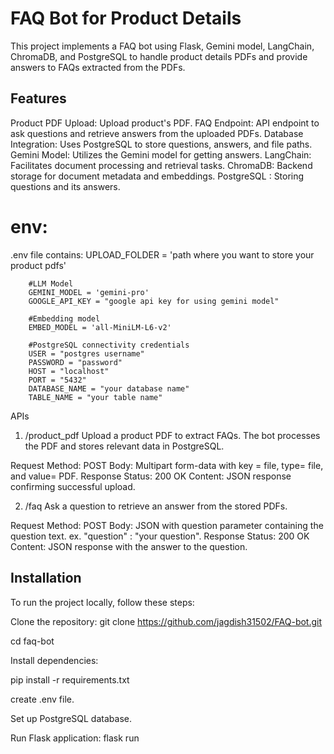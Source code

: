 # FAQ Bot for Product Details 

This project implements a FAQ bot using Flask, Gemini model, LangChain, ChromaDB, and PostgreSQL to handle product details PDFs and provide answers to FAQs extracted from the PDFs.

## Features
Product PDF Upload: Upload product's PDF.
FAQ Endpoint: API endpoint to ask questions and retrieve answers from the uploaded PDFs.
Database Integration: Uses PostgreSQL to store questions, answers, and file paths.
Gemini Model: Utilizes the Gemini model for getting answers.
LangChain: Facilitates document processing and retrieval tasks.
ChromaDB: Backend storage for document metadata and embeddings.
PostgreSQL : Storing questions and its answers.

# env:
.env file contains:
        UPLOAD_FOLDER = 'path where you want to store your product pdfs'

        #LLM Model
        GEMINI_MODEL = 'gemini-pro'
        GOOGLE_API_KEY = "google api key for using gemini model"

        #Embedding model
        EMBED_MODEL = 'all-MiniLM-L6-v2'

        #PostgreSQL connectivity credentials
        USER = "postgres username"
        PASSWORD = "password"
        HOST = "localhost"
        PORT = "5432"
        DATABASE_NAME = "your database name"
        TABLE_NAME = "your table name"



APIs
1. /product_pdf
Upload a product PDF to extract FAQs. The bot processes the PDF and stores relevant data in PostgreSQL.

Request
Method: POST
Body: Multipart form-data with key = file, type= file, and value= PDF.
Response
Status: 200 OK
Content: JSON response confirming successful upload.

2. /faq
Ask a question to retrieve an answer from the stored PDFs.

Request
Method: POST
Body: JSON with question parameter containing the question text. ex. "question" : "your question".
Response
Status: 200 OK
Content: JSON response with the answer to the question.


## Installation

To run the project locally, follow these steps:

Clone the repository:
git clone https://github.com/jagdish31502/FAQ-bot.git

cd faq-bot

Install dependencies:

pip install -r requirements.txt

create .env file.

Set up PostgreSQL database.

Run Flask application:
flask run



